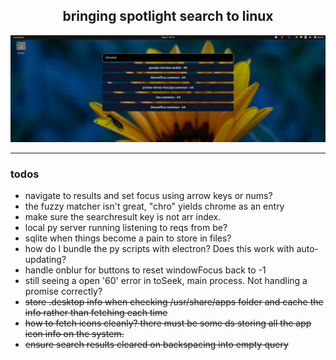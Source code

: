 <div style="text-align: center;">
  <h2>bringing spotlight search to linux</h2>
  <img src="res/seek.png" alt="seek">
</div>

---

### todos
* navigate to results and set focus using arrow keys or nums?
* the fuzzy matcher isn't great, "chro" yields chrome as an entry
* make sure the searchresult key is not arr index.
* local py server running listening to reqs from be?
* sqlite when things become a pain to store in files?
* how do I bundle the py scripts with electron? Does this work with auto-updating?
* handle onblur for buttons to reset windowFocus back to -1
* still seeing a open '60' error in toSeek, main process. Not handling a promise correctly?
* ~~store .desktop info when checking /usr/share/apps folder and cache the info rather than fetching each time~~
* ~~how to fetch icons cleanly? there must be some ds storing all the app icon info on the system.~~
* ~~ensure search results cleared on backspacing into empty query~~